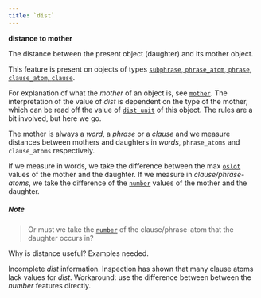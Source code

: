 ```yaml
---
title: `dist`
---
```


**distance to mother**

The distance between the present object (daughter) and its mother object.

This feature is present on objects of types
[`subphrase`, `phrase_atom`, `phrase`, `clause_atom`, `clause`](otype.md).

For explanation of what the *mother* of an object is, see [`mother`](mother.md).
The interpretation of the value of *dist* is dependent on the type of the mother, which can be read off
the value of [`dist_unit`](dist_unit.md) of this object.
The rules are a bit involved, but here we go.

The mother is always a *word*, a *phrase* or a *clause* and we measure distances between mothers and daughters in
*words*, `phrase_atoms` and `clause_atoms` respectively.

If we measure in words, we take the difference between the max [`oslot`](oslots.md) values of the mother and the daughter. 
If we measure in *clause/phrase-atoms*, we take the difference of the [`number`](number.md) values
of the mother and the daughter.

##### Note
> Or must we take the [`number`](number.md) of the clause/phrase-atom that the daughter occurs in?

Why is distance useful?
Examples needed.

Incomplete *dist* information.
Inspection has shown that many clause atoms lack values for *dist*.
Workaround: use the difference between between the *number* features directly.
